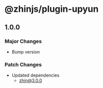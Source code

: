 # @zhinjs/plugin-upyun

## 1.0.0

### Major Changes

- Bump version

### Patch Changes

- Updated dependencies
  - zhin@3.0.0

